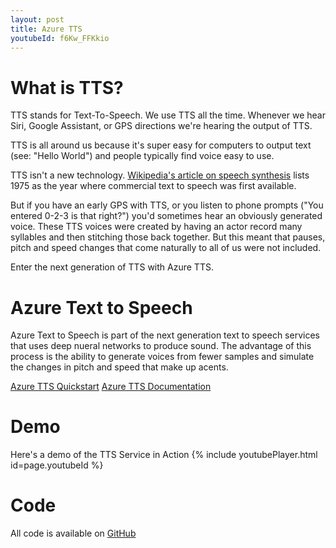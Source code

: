```yaml
---
layout: post
title: Azure TTS
youtubeId: f6Kw_FFKkio
---
```


# What is TTS?
TTS stands for Text-To-Speech.  We use TTS all the time.  Whenever we hear Siri, Google Assistant, or GPS directions we're hearing the output of TTS.

TTS is all around us because it's super easy for computers to output text (see: "Hello World") and people typically find voice easy to use.

TTS isn't a new technology. [Wikipedia's article on speech synthesis](https://en.wikipedia.org/wiki/Speech_synthesis) lists 1975 as the year where commercial text to speech was first available.  

But if you have an early GPS with TTS, or you listen to phone prompts ("You entered 0-2-3 is that right?") you'd sometimes hear an obviously generated voice. These TTS voices were created by having an actor record many syllables and then stitching those back together.  But this meant that pauses, pitch and speed changes that come naturally to all of us were not included.

Enter the next generation of TTS with Azure TTS.

# Azure Text to Speech
Azure Text to Speech is part of the next generation text to speech services that uses deep nueral networks to produce sound.  The advantage of this process is the ability to generate voices from fewer samples and simulate the changes in pitch and speed that make up acents.   

[Azure TTS Quickstart](https://docs.microsoft.com/en-us/azure/cognitive-services/speech-service/get-started-text-to-speech?tabs=script%2Cwindowsinstall&pivots=programming-language-curl)
[Azure TTS Documentation](https://docs.microsoft.com/en-us/azure/cognitive-services/speech-service/index-text-to-speech)

# Demo
Here's a demo of the TTS Service in Action
{% include youtubePlayer.html id=page.youtubeId %}

# Code
All code is available on [GitHub](https://github.io/SameerDoshi/Azure-TTS)